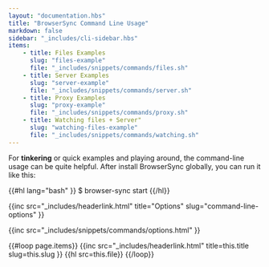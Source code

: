 ```yaml
---
layout: "documentation.hbs"
title: "BrowserSync Command Line Usage"
markdown: false
sidebar: "_includes/cli-sidebar.hbs"
items:
    - title: Files Examples
      slug: "files-example"
      file: "_includes/snippets/commands/files.sh"
    - title: Server Examples
      slug: "server-example"
      file: "_includes/snippets/commands/server.sh"
    - title: Proxy Examples
      slug: "proxy-example"
      file: "_includes/snippets/commands/proxy.sh"
    - title: Watching files + Server"
      slug: "watching-files-example"
      file: "_includes/snippets/commands/watching.sh"
---
```


For <b>tinkering</b> or quick examples and playing around, the command-line usage can be quite helpful. 
After install BrowserSync globally, you can run it like this:

{{#hl lang="bash" }}
$ browser-sync start <options>
{{/hl}}

{{inc src="_includes/headerlink.html" title="Options" slug="command-line-options" }}

{{inc src="_includes/snippets/commands/options.html" }}

{{#loop page.items}}
{{inc src="_includes/headerlink.html" title=this.title slug=this.slug }}
{{hl src=this.file}}
{{/loop}}
